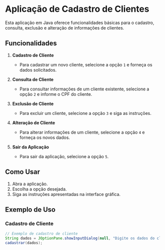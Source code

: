 # Aplicação de Cadastro de Clientes

Esta aplicação em Java oferece funcionalidades básicas para o cadastro, consulta, exclusão e alteração de informações de clientes.

## Funcionalidades

1. **Cadastro de Cliente**
   - Para cadastrar um novo cliente, selecione a opção `1` e forneça os dados solicitados.

2. **Consulta de Cliente**
   - Para consultar informações de um cliente existente, selecione a opção `2` e informe o CPF do cliente.

3. **Exclusão de Cliente**
   - Para excluir um cliente, selecione a opção `3` e siga as instruções.

4. **Alteração de Cliente**
   - Para alterar informações de um cliente, selecione a opção `4` e forneça os novos dados.

5. **Sair da Aplicação**
   - Para sair da aplicação, selecione a opção `5`.

## Como Usar

1. Abra a aplicação.
2. Escolha a opção desejada.
3. Siga as instruções apresentadas na interface gráfica.

## Exemplo de Uso

### Cadastro de Cliente

```java
// Exemplo de cadastro de cliente
String dados = JOptionPane.showInputDialog(null, "Digite os dados do cliente separados por vírgula: Nome, CPF, Tel, Endereço, Número, Cidade e Estado ", "Cadastro", JOptionPane.INFORMATION_MESSAGE);
cadastrar(dados);
